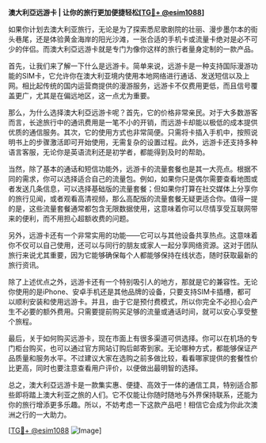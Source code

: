 **澳大利亞远游卡 | 让你的旅行更加便捷轻松[[TG💪+ @esim1088](https://t.me/s/esim1088)]**

如果你计划去澳大利亚旅行，无论是为了探索悉尼歌剧院的壮丽、漫步墨尔本的街头巷尾，还是体验黄金海岸的阳光沙滩，一张合适的手机卡或流量卡绝对是必不可少的伴侣。而澳大利亞远游卡就是专门为像你这样的旅行者量身定制的一款产品。

首先，让我们来了解一下什么是远游卡。简单来说，远游卡是一种支持国际漫游功能的SIM卡，它允许你在澳大利亚境内使用本地网络进行通话、发送短信以及上网。相比起传统的国内运营商提供的漫游服务，远游卡不仅费用更低，而且信号覆盖更广，尤其是在偏远地区，这一点尤为重要。

那么，为什么选择澳大利亞远游卡呢？首先，它的价格非常亲民。对于大多数游客而言，长途旅行中的通讯费用是一笔不小的开销，而远游卡却能以极低的成本提供优质的通信服务。其次，它的使用方式也非常简便。只需将卡插入手机中，按照说明书上的步骤激活即可开始使用，无需复杂的设置过程。此外，远游卡还支持多种语言客服，无论你是英语流利还是初学者，都能得到及时的帮助。

当然，除了基本的通话和短信功能外，远游卡的流量套餐也是其一大亮点。根据不同的需求，你可以选择适合自己的流量包。例如，如果你只是偶尔需要查看地图或者发送几条信息，可以选择基础版的流量套餐；但如果你打算在社交媒体上分享你的旅行见闻，或者观看高清视频，那么高配版的流量套餐无疑更适合你。值得一提的是，这些流量套餐通常都包含无限数据使用，这意味着你可以尽情享受互联网带来的便利，而不用担心超额收费的问题。

另外，远游卡还有一个非常实用的功能——它可以与其他设备共享热点。这意味着你不仅可以自己使用，还可以与同行的朋友或家人一起分享网络资源。这对于团队旅行来说尤其重要，因为它能够确保每个人都能够保持在线状态，随时获取最新的旅行资讯。

除了上述优点之外，远游卡还有一个特别吸引人的地方，那就是它的兼容性。无论你使用的是iPhone、安卓手机还是其他品牌的设备，只要支持SIM卡插槽，都可以顺利安装和使用远游卡。并且，由于它是预付费模式，所以你完全不必担心会产生不必要的额外费用。只需要提前购买足够的流量或通话时间，就可以安心享受整个旅程。

最后，关于如何购买远游卡，现在市面上有很多渠道可供选择。你可以在机场的专门柜台购买，也可以通过官方网站订购后邮寄到家。无论哪种方式，都能够保证产品质量和服务水平。不过建议大家在选购之前多做比较，看看哪家提供的套餐性价比更高，同时也要注意查看用户评价，以便做出最明智的选择。

总之，澳大利亞远游卡是一款集实惠、便捷、高效于一体的通信工具，特别适合那些即将踏上澳大利亚之旅的人们。它不仅能让你随时随地与外界保持联系，还能为你的旅行增添更多乐趣。所以，不妨考虑一下这款产品吧！相信它会成为你此次澳洲之行的一大助力。

[[TG💪+ @esim1088](https://t.me/s/esim1088) ![Image](https://i.postimg.cc/4NQfJmqS/Snipaste-2025-05-13-00-14-12.png)]